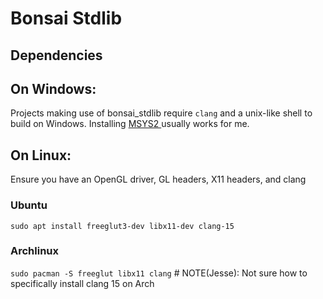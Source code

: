 
# Bonsai Stdlib


## Dependencies

## On Windows:
Projects making use of bonsai_stdlib require `clang` and a unix-like shell to build on Windows.
Installing [MSYS2 ](https://www.msys2.org/) usually works for me.

## On Linux:
Ensure you have an OpenGL driver, GL headers, X11 headers, and clang

### Ubuntu
`sudo apt install freeglut3-dev libx11-dev clang-15`

### Archlinux
`sudo pacman -S freeglut libx11 clang` # NOTE(Jesse): Not sure how to specifically install clang 15 on Arch
